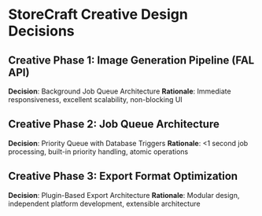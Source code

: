 # StoreCraft Creative Design Decisions

## Creative Phase 1: Image Generation Pipeline (FAL API)
**Decision**: Background Job Queue Architecture
**Rationale**: Immediate responsiveness, excellent scalability, non-blocking UI

## Creative Phase 2: Job Queue Architecture
**Decision**: Priority Queue with Database Triggers
**Rationale**: <1 second job processing, built-in priority handling, atomic operations

## Creative Phase 3: Export Format Optimization
**Decision**: Plugin-Based Export Architecture
**Rationale**: Modular design, independent platform development, extensible architecture
